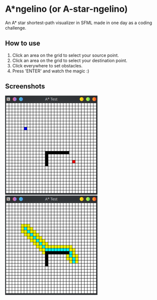 # A*ngelino (or A-star-ngelino)

An A* star shortest-path visualizer in SFML made in one day as a coding challenge.

## How to use
1) Click an area on the grid to select your source point.
2) Click an area on the grid to select your destination point.
3) Click everywhere to set obstacles.
4) Press 'ENTER' and watch the magic :)

## Screenshots
<p float="left">
  <img src="/screenshots/screenshot1.png" width="300" />
  <img src="/screenshots/screenshot2.png" width="300" /> 
</p>